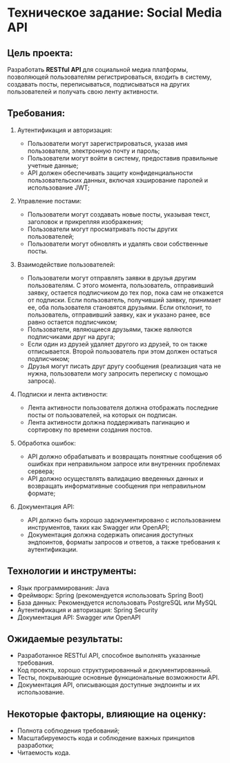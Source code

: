# Техническое задание: Social Media API
  
## Цель проекта: 
Разработать **RESTful API** для социальной медиа платформы,
позволяющей пользователям регистрироваться, входить в систему, создавать
посты, переписываться, подписываться на других пользователей и получать
свою ленту активности.  
  
## Требования:
1. Аутентификация и авторизация:
    * Пользователи могут зарегистрироваться, указав имя пользователя, электронную почту и пароль;
    * Пользователи могут войти в систему, предоставив правильные учетные данные;
    * API должен обеспечивать защиту конфиденциальности пользовательских данных, включая хэширование паролей и 
    использование JWT;
    
2. Управление постами:
    * Пользователи могут создавать новые посты, указывая текст, заголовок и прикрепляя изображения;
    * Пользователи могут просматривать посты других пользователей;
    * Пользователи могут обновлять и удалять свои собственные посты.

3. Взаимодействие пользователей:
    * Пользователи могут отправлять заявки в друзья другим пользователям. С этого момента, пользователь, 
      отправивший заявку, остается подписчиком до тех пор, пока сам не откажется от подписки. Если пользователь, 
      получивший заявку, принимает ее, оба пользователя становятся друзьями. Если отклонит, то пользователь, 
      отправивший заявку, как и указано ранее, все равно остается подписчиком;
    * Пользователи, являющиеся друзьями, также являются подписчиками друг на друга;
    * Если один из друзей удаляет другого из друзей, то он также отписывается. Второй пользователь при этом должен 
      остаться подписчиком;
    * Друзья могут писать друг другу сообщения (реализация чата не нужна, пользователи могу запросить переписку с 
      помощью запроса).
      
4. Подписки и лента активности:
    * Лента активности пользователя должна отображать последние посты от пользователей, на которых он подписан.
    * Лента активности должна поддерживать пагинацию и сортировку по времени создания постов.
    
5. Обработка ошибок:
    * API должно обрабатывать и возвращать понятные сообщения об ошибках при неправильном запросе или внутренних 
      проблемах сервера;
    * API должно осуществлять валидацию введенных данных и возвращать информативные сообщения при неправильном 
      формате;
      
6. Документация API:
    * API должно быть хорошо задокументировано с использованием инструментов, таких как Swagger или OpenAPI;
    * Документация должна содержать описания доступных эндпоинтов, форматы запросов и ответов, а также требования к 
      аутентификации.
      
## Технологии и инструменты:
- Язык программирования: Java
- Фреймворк: Spring (рекомендуется использовать Spring Boot)
- База данных: Рекомендуется использовать PostgreSQL или MySQL
- Аутентификация и авторизация: Spring Security
- Документация API: Swagger или OpenAPI

## Ожидаемые результаты:
- Разработанное RESTful API, способное выполнять указанные требования.
- Код проекта, хорошо структурированный и документированный.
- Тесты, покрывающие основные функциональные возможности API.
- Документация API, описывающая доступные эндпоинты и их использование.

## Некоторые факторы, влияющие на оценку:
- Полнота соблюдения требований;
- Масштабируемость кода и соблюдение важных принципов разработки;
- Читаемость кода.
